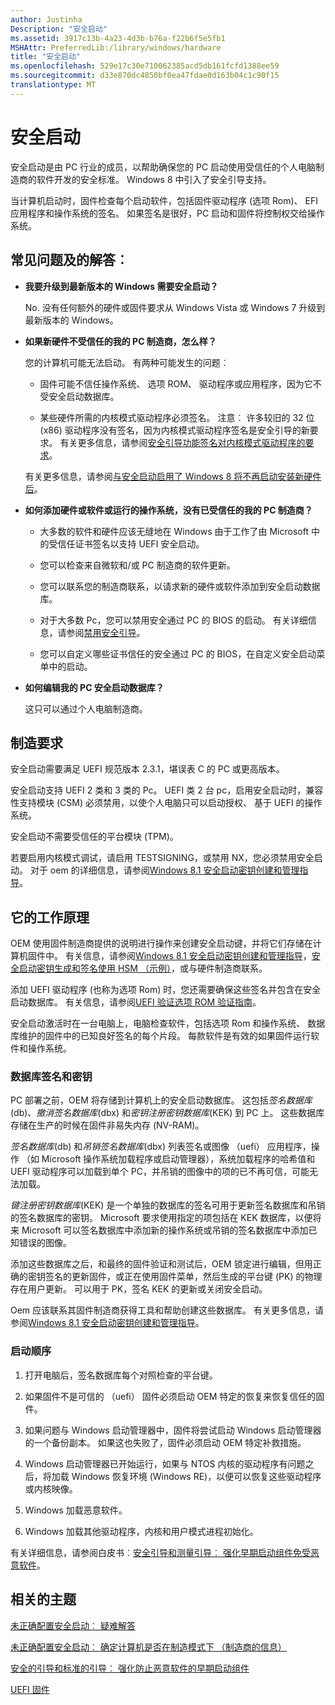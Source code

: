 ```yaml
---
author: Justinha
Description: "安全启动"
ms.assetid: 3917c13b-4a23-4d3b-b76a-f22b6f5e5fb1
MSHAttr: PreferredLib:/library/windows/hardware
title: "安全启动"
ms.openlocfilehash: 529e17c30e710062385acd5db161fcfd1388ee59
ms.sourcegitcommit: d33e870dc4850bf0ea47fdae0d163b04c1c90f15
translationtype: MT
---
```

# <a name="secure-boot"></a>安全启动


安全启动是由 PC 行业的成员，以帮助确保您的 PC 启动使用受信任的个人电脑制造商的软件开发的安全标准。 Windows 8 中引入了安全引导支持。

当计算机启动时，固件检查每个启动软件，包括固件驱动程序 (选项 Rom)、 EFI 应用程序和操作系统的签名。 如果签名是很好，PC 启动和固件将控制权交给操作系统。

 

## <a name="span-idfrequentlyaskedquestionsspanspan-idfrequentlyaskedquestionsspanspan-idfrequentlyaskedquestionsspanfrequently-asked-questions"></a><span id="Frequently_asked_questions_"></span><span id="frequently_asked_questions_"></span><span id="FREQUENTLY_ASKED_QUESTIONS_"></span>常见问题及的解答︰


-   **我要升级到最新版本的 Windows 需要安全启动？**

    No. 没有任何额外的硬件或固件要求从 Windows Vista 或 Windows 7 升级到最新版本的 Windows。


-   **如果新硬件不受信任的我的 PC 制造商，怎么样？**

    您的计算机可能无法启动。 有两种可能发生的问题︰

    -   固件可能不信任操作系统、 选项 ROM、 驱动程序或应用程序，因为它不受安全启动数据库。

    -   某些硬件所需的内核模式驱动程序必须签名。 注意︰ 许多较旧的 32 位 (x86) 驱动程序没有签名，因为内核模式驱动程序签名是安全引导的新要求。 有关更多信息，请参阅[安全引导功能签名对内核模式驱动程序的要求](http://msdn.microsoft.com/library/windows/desktop/hh848062.aspx)。

    有关更多信息，请参阅[与安全启动启用了 Windows 8 将不再启动安装新硬件后](http://support.microsoft.com/kb/2800988)。

-   **如何添加硬件或软件或运行的操作系统，没有已受信任的我的 PC 制造商？**

    -   大多数的软件和硬件应该无缝地在 Windows 由于工作了由 Microsoft 中的受信任证书签名以支持 UEFI 安全启动。

    -   您可以检查来自微软和/或 PC 制造商的软件更新。

    -   您可以联系您的制造商联系，以请求新的硬件或软件添加到安全启动数据库。

    -   对于大多数 Pc，您可以禁用安全通过 PC 的 BIOS 的启动。 有关详细信息，请参阅[禁用安全引导](disabling-secure-boot.md)。

    -   您可以自定义哪些证书信任的安全通过 PC 的 BIOS，在自定义安全启动菜单中的启动。

        
-   **如何编辑我的 PC 安全启动数据库？**

    这只可以通过个人电脑制造商。

## <a name="span-idmanufacturingrequirementsspanspan-idmanufacturingrequirementsspanspan-idmanufacturingrequirementsspanmanufacturing-requirements"></a><span id="Manufacturing_Requirements"></span><span id="manufacturing_requirements"></span><span id="MANUFACTURING_REQUIREMENTS"></span>制造要求


安全启动需要满足 UEFI 规范版本 2.3.1，堪误表 C 的 PC 或更高版本。

安全启动支持 UEFI 2 类和 3 类的 Pc。 UEFI 类 2 台 pc，启用安全启动时，兼容性支持模块 (CSM) 必须禁用，以使个人电脑只可以启动授权、 基于 UEFI 的操作系统。

安全启动不需要受信任的平台模块 (TPM)。

若要启用内核模式调试，请启用 TESTSIGNING，或禁用 NX，您必须禁用安全启动。 对于 oem 的详细信息，请参阅[Windows 8.1 安全启动密钥创建和管理指导](windows-secure-boot-key-creation-and-management-guidance.md)。

## <a name="span-idhowitworksspanspan-idhowitworksspanspan-idhowitworksspanhow-it-works"></a><span id="How_it_works"></span><span id="how_it_works"></span><span id="HOW_IT_WORKS"></span>它的工作原理


OEM 使用固件制造商提供的说明进行操作来创建安全启动键，并将它们存储在计算机固件中。 有关信息，请参阅[Windows 8.1 安全启动密钥创建和管理指导](windows-secure-boot-key-creation-and-management-guidance.md)，[安全启动密钥生成和签名使用 HSM （示例）](secure-boot-key-generation-and-signing-using-hsm--example.md)，或与硬件制造商联系。

添加 UEFI 驱动程序 (也称为选项 Rom) 时，您还需要确保这些签名并包含在安全启动数据库。 有关信息，请参阅[UEFI 验证选项 ROM 验证指南](uefi-validation-option-rom-validation-guidance.md)。

安全启动激活时在一台电脑上，电脑检查软件，包括选项 Rom 和操作系统、 数据库维护的固件中的已知良好签名的每个片段。 每款软件是有效的如果固件运行软件和操作系统。

### <a name="span-idsignaturedatabasesandkeysspanspan-idsignaturedatabasesandkeysspanspan-idsignaturedatabasesandkeysspansignature-databases-and-keys"></a><span id="Signature_Databases_and_Keys"></span><span id="signature_databases_and_keys"></span><span id="SIGNATURE_DATABASES_AND_KEYS"></span>数据库签名和密钥

PC 部署之前，OEM 将存储到计算机上的安全启动数据库。 这包括*签名数据库*(db)、*撤消签名数据库*(dbx) 和*密钥注册密钥数据库*(KEK) 到 PC 上。 这些数据库存储在生产的时候在固件非易失内存 (NV-RAM)。

*签名数据库*(db) 和*吊销签名数据库*(dbx) 列表签名或图像 （uefi） 应用程序，操作 （如 Microsoft 操作系统加载程序或启动管理器），系统加载程序的哈希值和 UEFI 驱动程序可以加载到单个 PC，并吊销的图像中的项的已不再可信，可能无法加载。

*键注册密钥数据库*(KEK) 是一个单独的数据库的签名可用于更新签名数据库和吊销的签名数据库的密钥。 Microsoft 要求使用指定的项包括在 KEK 数据库，以便将来 Microsoft 可以签名数据库中添加新的操作系统或吊销的签名数据库中添加已知错误的图像。

添加这些数据库之后，和最终的固件验证和测试后，OEM 锁定进行编辑，但用正确的密钥签名的更新固件，或正在使用固件菜单，然后生成的平台键 (PK) 的物理存在用户更新。 可以用于 PK，签名 KEK 的更新或关闭安全启动。

Oem 应该联系其固件制造商获得工具和帮助创建这些数据库。 有关更多信息，请参阅[Windows 8.1 安全启动密钥创建和管理指导](windows-secure-boot-key-creation-and-management-guidance.md)。

### <a name="span-idbootsequencespanspan-idbootsequencespanspan-idbootsequencespanboot-sequence"></a><span id="Boot_Sequence"></span><span id="boot_sequence"></span><span id="BOOT_SEQUENCE"></span>启动顺序

1.  打开电脑后，签名数据库每个对照检查的平台键。

2.  如果固件不是可信的 （uefi） 固件必须启动 OEM 特定的恢复来恢复信任的固件。

3.  如果问题与 Windows 启动管理器中，固件将尝试启动 Windows 启动管理器的一个备份副本。 如果这也失败了，固件必须启动 OEM 特定补救措施。

4.  Windows 启动管理器已开始运行，如果与 NTOS 内核的驱动程序有问题之后，将加载 Windows 恢复环境 (Windows RE)，以便可以恢复这些驱动程序或内核映像。

5.  Windows 加载恶意软件。

6.  Windows 加载其他驱动程序，内核和用户模式进程初始化。

有关详细信息，请参阅白皮书︰[安全引导和测量引导︰ 强化早期启动组件免受恶意软件](http://go.microsoft.com/fwlink/?LinkId=278911)。

## <a name="span-idrelatedtopicsspanrelated-topics"></a><span id="related_topics"></span>相关的主题


[未正确配置安全启动︰ 疑难解答](secure-boot-isnt-configured-correctly-troubleshooting.md)

[未正确配置安全启动︰ 确定计算机是否在制造模式下 （制造商的信息）](secure-boot-isnt-configured-correctly-determine-if-the-pc-is-in-a-manufacturing-mode--info-for-manufacturers.md)

[安全的引导和标准的引导︰ 强化防止恶意软件的早期启动组件](http://go.microsoft.com/fwlink/?LinkId=278911)

[UEFI 固件](uefi-firmware.md)

 

 






